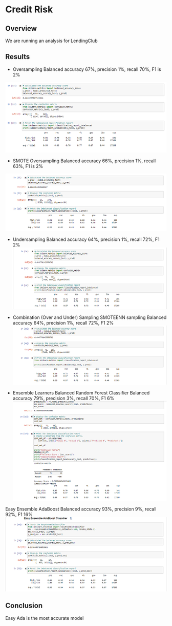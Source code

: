 # Credit Risk

## Overview
We are running an analysis for LendingClub

## Results
- Oversampling
Balanced accuracy 67%, precision 1%, recall 70%, F1 is 2%

![Alt Text](https://github.com/CarlosRello/Credit_Risk_Analysis/blob/main/images/Oversampling.png)

- SMOTE Oversampling
Balanced accuracy 66%, precision 1%, recall 63%, F1 is 2%

![Alt Text](https://github.com/CarlosRello/Credit_Risk_Analysis/blob/main/images/SMOTE.png)

- Undersampling
Balanced accuracy 64%, precision 1%, recall 72%, F1 2%
![Alt Text](https://github.com/CarlosRello/Credit_Risk_Analysis/blob/main/images/Undersampling.png)

- Combination (Over and Under) Sampling
SMOTEENN sampling
Balanced accuracy 64%, precision 1%, recall 72%, F1 2%
![Alt Text](https://github.com/CarlosRello/Credit_Risk_Analysis/blob/main/images/Combination.png)

- Ensemble Learners
Balanced Random Forest Classifier
Balanced accuracy 79%, precision 3%, recall 70%, F1 6%
![Alt Text](https://github.com/CarlosRello/Credit_Risk_Analysis/blob/main/images/RandomF.png)

Easy Ensemble AdaBoost
Balanced accuracy 93%, precision 9%, recall 92%, F1 16%
![Alt Text](https://github.com/CarlosRello/Credit_Risk_Analysis/blob/main/images/Easy.png)

## Conclusion
Easy Ada is the most accurate model
